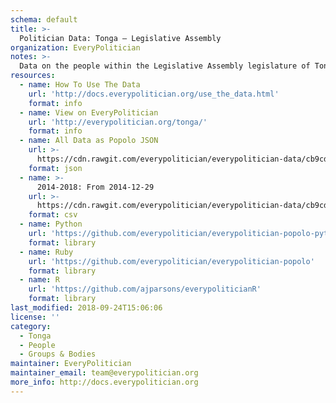 ```yaml
---
schema: default
title: >-
  Politician Data: Tonga — Legislative Assembly
organization: EveryPolitician
notes: >-
  Data on the people within the Legislative Assembly legislature of Tonga.
resources:
  - name: How To Use The Data
    url: 'http://docs.everypolitician.org/use_the_data.html'
    format: info
  - name: View on EveryPolitician
    url: 'http://everypolitician.org/tonga/'
    format: info
  - name: All Data as Popolo JSON
    url: >-
      https://cdn.rawgit.com/everypolitician/everypolitician-data/cb9cdcac9208a55b422e5f838c0fdf9f26c9e3ff/data/Tonga/Assembly/ep-popolo-v1.0.json
    format: json
  - name: >-
      2014-2018: From 2014-12-29
    url: >-
      https://cdn.rawgit.com/everypolitician/everypolitician-data/cb9cdcac9208a55b422e5f838c0fdf9f26c9e3ff/data/Tonga/Assembly/term-2015.csv
    format: csv
  - name: Python
    url: 'https://github.com/everypolitician/everypolitician-popolo-python'
    format: library
  - name: Ruby
    url: 'https://github.com/everypolitician/everypolitician-popolo'
    format: library
  - name: R
    url: 'https://github.com/ajparsons/everypoliticianR'
    format: library
last_modified: 2018-09-24T15:06:06
license: ''
category:
  - Tonga
  - People
  - Groups & Bodies
maintainer: EveryPolitician
maintainer_email: team@everypolitician.org
more_info: http://docs.everypolitician.org
---
```

